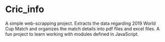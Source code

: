 # Cric_info
A simple web-scrapping project. Extracts the data regarding 2019 World Cup Match and organizes the match details into pdf files and excel files. A fun project to learn working with modules defined in JavaScript.
